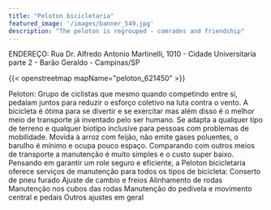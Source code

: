 ```yaml
---
title: "Peloton bicicletaria"
featured_image: '/images/banner_549.jpg'
description: "The peloton is regrouped - comrades and friendship"
---
```

ENDEREÇO:
Rua Dr. Alfredo Antonio Martinelli, 1010 - Cidade Universitaria parte 2 - Barão Geraldo - Campinas/SP

{{< openstreetmap mapName="peloton_621450" >}}


Peloton: Grupo de ciclistas  que mesmo quando competindo entre si, pedalam juntos para reduzir o esforço coletivo na luta contra o vento.
A bicicleta é ótima para se divertir e se exercitar mas além disso é o melhor meio de transporte já inventado pelo ser humano. Se adapta a qualquer tipo de terreno e qualquer biotipo inclusive para pessoas com problemas de mobilidade. Movida à arroz com feijão, não emite gases poluentes, o barulho é mínimo e ocupa pouco espaço. Comparando com outros meios de transporte a manutenção é muito simples e o custo super baixo.
Pensando em garantir um role seguro e eficiente, a Peloton bicicletaria  oferece serviços de manutenção para todos os tipos de bicicleta:
Conserto de pneu furado
Ajuste de cambio e freios
Alinhamento de rodas
Manutenção nos cubos das rodas
Manutenção do pedivela e movimento central e pedais
Outros ajustes em geral
